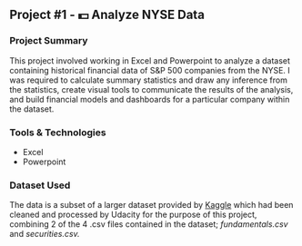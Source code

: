 ## Project #1 - 💵 Analyze NYSE Data

### Project Summary
This project involved working in Excel and Powerpoint to analyze a dataset containing historical financial data of S&P 500 companies from the NYSE. I was required to calculate summary statistics and draw any inference from the statistics, create visual tools to communicate the results of the analysis, and build financial models and dashboards for a particular company within the dataset.

### Tools & Technologies
* Excel
* Powerpoint

### Dataset Used
The data is a subset of a larger dataset provided by [Kaggle](https://www.kaggle.com/datasets/dgawlik/nyse) which had been cleaned and processed by Udacity for the purpose of this project, combining 2 of the 4 .csv files contained in the dataset; _fundamentals.csv_ and _securities.csv._
